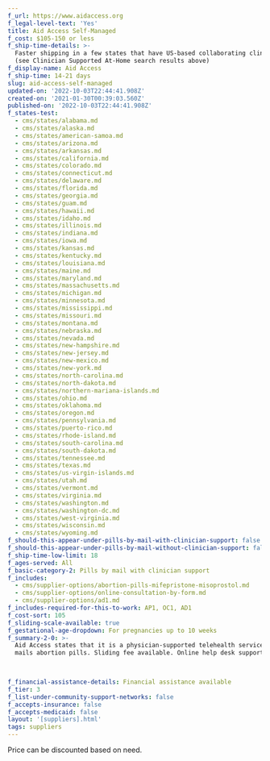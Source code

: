 ```yaml
---
f_url: https://www.aidaccess.org
f_legal-level-text: 'Yes'
title: Aid Access Self-Managed
f_cost: $105-150 or less
f_ship-time-details: >-
  Faster shipping in a few states that have US-based collaborating clinicians
  (see Clinician Supported At-Home search results above)
f_display-name: Aid Access
f_ship-time: 14-21 days
slug: aid-access-self-managed
updated-on: '2022-10-03T22:44:41.908Z'
created-on: '2021-01-30T00:39:03.560Z'
published-on: '2022-10-03T22:44:41.908Z'
f_states-test:
  - cms/states/alabama.md
  - cms/states/alaska.md
  - cms/states/american-samoa.md
  - cms/states/arizona.md
  - cms/states/arkansas.md
  - cms/states/california.md
  - cms/states/colorado.md
  - cms/states/connecticut.md
  - cms/states/delaware.md
  - cms/states/florida.md
  - cms/states/georgia.md
  - cms/states/guam.md
  - cms/states/hawaii.md
  - cms/states/idaho.md
  - cms/states/illinois.md
  - cms/states/indiana.md
  - cms/states/iowa.md
  - cms/states/kansas.md
  - cms/states/kentucky.md
  - cms/states/louisiana.md
  - cms/states/maine.md
  - cms/states/maryland.md
  - cms/states/massachusetts.md
  - cms/states/michigan.md
  - cms/states/minnesota.md
  - cms/states/mississippi.md
  - cms/states/missouri.md
  - cms/states/montana.md
  - cms/states/nebraska.md
  - cms/states/nevada.md
  - cms/states/new-hampshire.md
  - cms/states/new-jersey.md
  - cms/states/new-mexico.md
  - cms/states/new-york.md
  - cms/states/north-carolina.md
  - cms/states/north-dakota.md
  - cms/states/northern-mariana-islands.md
  - cms/states/ohio.md
  - cms/states/oklahoma.md
  - cms/states/oregon.md
  - cms/states/pennsylvania.md
  - cms/states/puerto-rico.md
  - cms/states/rhode-island.md
  - cms/states/south-carolina.md
  - cms/states/south-dakota.md
  - cms/states/tennessee.md
  - cms/states/texas.md
  - cms/states/us-virgin-islands.md
  - cms/states/utah.md
  - cms/states/vermont.md
  - cms/states/virginia.md
  - cms/states/washington.md
  - cms/states/washington-dc.md
  - cms/states/west-virginia.md
  - cms/states/wisconsin.md
  - cms/states/wyoming.md
f_should-this-appear-under-pills-by-mail-with-clinician-support: false
f_should-this-appear-under-pills-by-mail-without-clinician-support: false
f_ship-time-low-limit: 18
f_ages-served: All
f_basic-category-2: Pills by mail with clinician support
f_includes:
  - cms/supplier-options/abortion-pills-mifepristone-misoprostol.md
  - cms/supplier-options/online-consultation-by-form.md
  - cms/supplier-options/ad1.md
f_includes-required-for-this-to-work: AP1, OC1, AD1
f_cost-sort: 105
f_sliding-scale-available: true
f_gestational-age-dropdown: For pregnancies up to 10 weeks
f_summary-2-0: >-
  Aid Access states that it is a physician-supported telehealth service that
  mails abortion pills. Sliding fee available. Online help desk support.


  ‍
f_financial-assistance-details: Financial assistance available
f_tier: 3
f_list-under-community-support-networks: false
f_accepts-insurance: false
f_accepts-medicaid: false
layout: '[suppliers].html'
tags: suppliers
---
```


Price can be discounted based on need.
